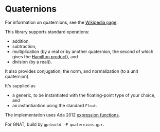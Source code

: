 # Quaternions #

For information on quaternions, see the [Wikipedia page](https://en.wikipedia.org/wiki/Quaternion).

This library supports standard operations:

  * addition,
  * subtraction,
  * multiplication (by a real or by another quaternion, the second of which gives the [Hamilton product](https://en.wikipedia.org/wiki/Quaternion#Hamilton_product)), and
  * division (by a real)).

It also provides conjugation, the norm, and normalization (to a unit quaternion).

It's supplied as

* a generic, to be instantiated with the floating-point type of your choice, and
* an instantiantion using the standard `Float`.

The implementation uses Ada 2012 [expression functions](http://www.ada-auth.org/standards/rm12_w_tc1/html/RM-6-8.html).

For GNAT, build by `gprbuild -P quaternions.gpr`.

